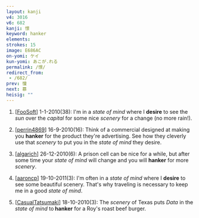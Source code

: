 ```yaml
---
layout: kanji
v4: 3016
v6: 682
kanji: 憬
keyword: hanker
elements: 
strokes: 15
image: E686AC
on-yomi: ケイ
kun-yomi: あこが.れる
permalink: /憬/
redirect_from:
 - /682/
prev: 憧
next: 慕
heisig: ""
---
```


1) [<a href="http://kanji.koohii.com/profile/FooSoft">FooSoft</a>] 1-1-2010(38): I&#039;m in a <em>state of mind</em> where I <strong>desire</strong> to see the <em>sun</em> over the <em>capital</em> for some nice <em>scenery</em> for a change (no more rain!).

2) [<a href="http://kanji.koohii.com/profile/perrin4869">perrin4869</a>] 16-9-2010(16): Think of a commercial designed at making you <strong>hanker</strong> for the product they&#039;re advertising. See how they cleverly use that <em>scenery</em> to put you in the <em>state of mind</em> they desire.

3) [<a href="http://kanji.koohii.com/profile/algarich">algarich</a>] 26-12-2010(6): A prison cell can be nice for a while, but after some time your <em>state of mind</em> will change and you will <strong>hanker</strong> for more <em>scenery</em>.

4) [<a href="http://kanji.koohii.com/profile/aaroncp">aaroncp</a>] 19-10-2011(3): I&#039;m often in a <em>state of mind</em> where I <strong>desire</strong> to see some beautiful scenery. That&#039;s why traveling is necessary to keep me in a good <em>state of mind</em>.

5) [<a href="http://kanji.koohii.com/profile/CasualTatsumaki">CasualTatsumaki</a>] 18-10-2010(3): The <em>scenery</em> of Texas puts <em>Data</em> in the <em>state of mind</em> to<strong> hanker</strong> for a Roy&#039;s roast beef burger.

